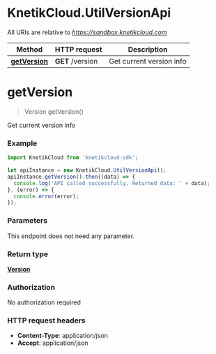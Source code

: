 # KnetikCloud.UtilVersionApi

All URIs are relative to *https://sandbox.knetikcloud.com*

Method | HTTP request | Description
------------- | ------------- | -------------
[**getVersion**](UtilVersionApi.md#getVersion) | **GET** /version | Get current version info


<a name="getVersion"></a>
# **getVersion**
> Version getVersion()

Get current version info

### Example
```javascript
import KnetikCloud from 'knetikcloud-sdk';

let apiInstance = new KnetikCloud.UtilVersionApi();
apiInstance.getVersion().then((data) => {
  console.log('API called successfully. Returned data: ' + data);
}, (error) => {
  console.error(error);
});

```

### Parameters
This endpoint does not need any parameter.

### Return type

[**Version**](Version.md)

### Authorization

No authorization required

### HTTP request headers

 - **Content-Type**: application/json
 - **Accept**: application/json

